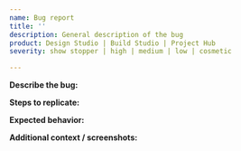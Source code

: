 ```yaml
---
name: Bug report
title: ''
description: General description of the bug
product: Design Studio | Build Studio | Project Hub
severity: show stopper | high | medium | low | cosmetic

---
```


**Describe the bug:**
<!-- A clear and concise description of what the bug is. -->

**Steps to replicate:**
<!-- Describe the steps we have to take to reproduce the behavior. -->

**Expected behavior:**
<!-- Provide a clear and concise description of what you expected to happen. -->

**Additional context / screenshots:**
<!-- Add any other context about the bug here. If applicable, add screenshots to help explain your problem.-->
